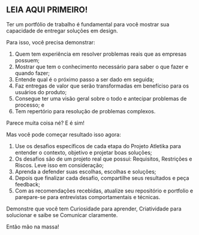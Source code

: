 ## LEIA AQUI PRIMEIRO!

Ter um portfólio de trabalho é fundamental para você mostrar sua capacidade de entregar soluções em design.

Para isso, você precisa demonstrar:

1. Quem tem experiência em resolver problemas reais que as empresas possuem;
2. Mostrar que tem o conhecimento necessário para saber o que fazer e quando fazer;
3. Entende qual é o próximo passo a ser dado em seguida;
4. Faz entregas de valor que serão transformadas em benefíciso para os usuários do produto;
5. Consegue ter uma visão geral sobre o todo e antecipar problemas de processo; e
6. Tem repertório para resolução de problemas complexos.

Parece muita coisa né? E é sim!

Mas você pode começar resultado isso agora:

1. Use os desafios específicos de cada etapa do Projeto Atletika para entender o contexto, objetivo e projetar boas soluções;
2. Os desafios são de um projeto real que possui: Requisitos, Restrições e Riscos. Leve isso em consideração;
3. Aprenda a defender suas escolhas, escolhas e soluções;
4. Depois que finalizar cada desafio, compartilhe seus resultados e peça feedback;
5. Com as recomendações recebidas, atualize seu repositório e portfolio e parepare-se para entrevistas comportamentais e técnicas.

Demonstre que você tem Curiosidade para aprender, Criatividade para solucionar e saibe se Comunicar claramente.

Então mão na massa!
